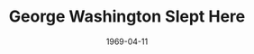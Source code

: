 ---
title: George Washington Slept Here
date: 1969-04-11
opening_date: 1969-04-11
closing_date: 1969-04-19
layout: productions
playbill:
Theatre: Theatre Jacksonville
Venue: Little Theatre
cast:
- Mr. Kimber: Robert Hilgenberg
- Newton Fuller: Roby Robson
- Annabelle Fuller: Carolyn Courreges
- Madge Fuller: Jill Hartley
- Steve Eldridge: Wayne Wofford
- Katie: Louis Navarre
- Mrs. Douglas: Becky Williams
- Clayton Evans: Walter Hyams
- Rena Leslie: Jeannie Lee
- Hester: Diane Catherwood
- Raymond: Robert Miltenberg
- Uncle Stanley: Paul Galloway
- Leggett Frazer: Reg Smith
- Tommy Hughes: Darryl McIntyre
- Sue Barrington: Maria Alarcon
- Miss Wilcox: Barbara Pike
- Mr. Prescott: John Walker
crew:
- Director: Robert Knowles
- Scenic Design: Ham Waddell
- Lighting Design: David Herwitz
- Stage Manager: Marshall Grauer
- Assistant Stage Manager: Douglas Thomas
- Lighting:
  - Ray Navarre
  - Lee E. Moore
- Sound:
  - Mike Fetters
  - Robert Fetters
- Properties:
  - Katie Raven
  - Mary Ellen Calhoun
  - Mary Coyle
  - Suzanne Lanier
  - Norma Patrick
  - Lollie Raven
  - Vivienne Winemiller
- Set Construction:
  - Curtis Bremer
  - Kent Case
  - Robert Claremont
  - Aileen Davis
  - John Fisher
  - June Fletcher
  - John Griffith
  - Lee E. Moore
  - Ray Navarre
  - Katie Raven
  - Cliff Reynolds
  - Bill Siemer
  - Jenetta Vest
  - Steve Vest
  - Paul Whitfield
  - Becky Williams
  - Martha Worsley
- Make-up: John Walker
- Publicity:
  - Rosa Harlan
  - L.A. Hanson
- Box Office:
  - Ann Dubow
  - Gert Berman
---